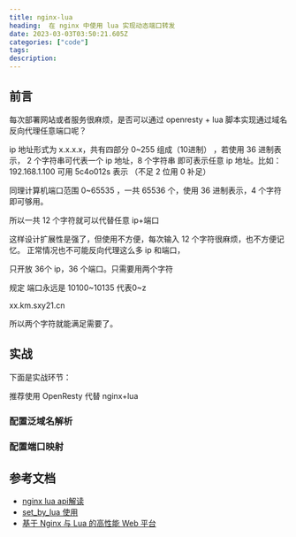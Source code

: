 ```yaml
---
title: nginx-lua
heading:  在 nginx 中使用 lua 实现动态端口转发
date: 2023-03-03T03:50:21.605Z
categories: ["code"]
tags: 
description:  
---
```


## 前言
每次部署网站或者服务很麻烦，是否可以通过 openresty + lua 脚本实现通过域名反向代理任意端口呢？

 ip 地址形式为 x.x.x.x，共有四部分 0~255 组成（10进制）   ，若使用  36 进制表示， 2 个字符串可代表一个 ip 地址，8 个字符串 即可表示任意 ip 地址。比如：192.168.1.100 可用 5c4o012s 表示 （不足 2 位用 0 补足）
 
 
同理计算机端口范围 0~65535 ，一共 65536 个，使用  36 进制表示，4 个字符即可够用。

所以一共 12 个字符就可以代替任意 ip+端口

这样设计扩展性是强了，但使用不方便，每次输入 12 个字符很麻烦，也不方便记忆。
 正常情况也不可能反向代理这么多 ip 和端口，
 
 
 
 只开放 36个 ip，36 个端口。只需要用两个字符

规定 端口永远是 10100~10135  代表0~z

xx.km.sxy21.cn


所以两个字符就能满足需要了。

## 实战

下面是实战环节：

推荐使用 OpenResty 代替 nginx+lua


### 配置泛域名解析

### 配置端口映射




## 参考文档
- [nginx lua api解读](https://juejin.cn/post/6844903545494323208)
- [set_by_lua 使用](https://www.jianshu.com/p/3ea9312a619a)
- [基于 Nginx 与 Lua 的高性能 Web 平台](https://openresty.org/cn/)